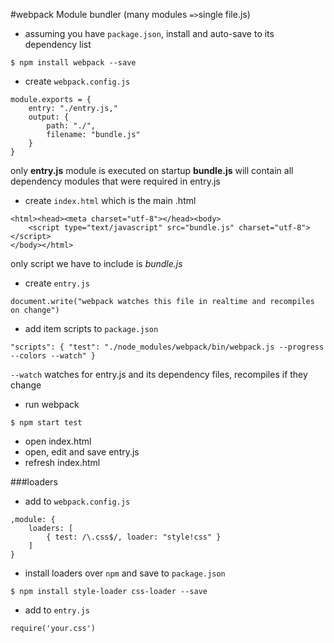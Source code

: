 #webpack
Module bundler (many modules `=>`single file.js)

* assuming you have `package.json`, install and auto-save to its dependency list
```
$ npm install webpack --save
```


* create `webpack.config.js`
```
module.exports = {
    entry: "./entry.js,"
    output: {
        path: "./",
        filename: "bundle.js"
    }
}
```
only **entry.js** module is executed on startup
**bundle.js** will contain all dependency modules that were required in entry.js

* create `index.html` which is the main .html
```
<html><head><meta charset="utf-8"></head><body>
    <script type="text/javascript" src="bundle.js" charset="utf-8"></script>
</body></html>
```
 only script we have to include is *bundle.js*

* create `entry.js`
```
document.write("webpack watches this file in realtime and recompiles on change")
```

* add item scripts to `package.json`
```
"scripts": { "test": "./node_modules/webpack/bin/webpack.js --progress --colors --watch" }
```
`--watch` watches for entry.js and its dependency files, recompiles if they change

* run webpack
```
$ npm start test
```
* open index.html
* open, edit and save entry.js
* refresh index.html

###loaders


* add to `webpack.config.js`
```
,module: {
	loaders: [
		{ test: /\.css$/, loader: "style!css" }
	]
}
```
* install loaders over `npm` and save to `package.json`
```
$ npm install style-loader css-loader --save 
```

* add to `entry.js`

```
require('your.css')
```
